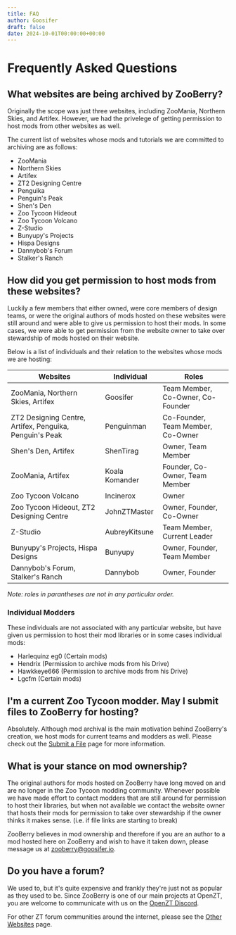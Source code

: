 ```yaml
---
title: FAQ
author: Goosifer
draft: false
date: 2024-10-01T00:00:00+00:00
---
```


# Frequently Asked Questions

## What websites are being archived by ZooBerry?

Originally the scope was just three websites, including ZooMania, Northern Skies, and Artifex. However, we had the privelege of getting permission to host mods from other websites as well.

The current list of websites whose mods and tutorials we are committed to archiving are as follows:

- ZooMania
- Northern Skies
- Artifex
- ZT2 Designing Centre
- Penguika
- Penguin's Peak
- Shen's Den
- Zoo Tycoon Hideout
- Zoo Tycoon Volcano
- Z-Studio
- Bunyupy's Projects
- Hispa Designs
- Dannybob's Forum
- Stalker's Ranch

## How did you get permission to host mods from these websites?

Luckily a few members that either owned, were core members of design teams, or were the original authors of mods hosted on these websites were still around and were able to give us permission to host their mods. In some cases, we were able to get permission from the website owner to take over stewardship of mods hosted on their website. 

Below is a list of individuals and their relation to the websites whose mods we are hosting:

| Websites | Individual | Roles |
| --- | --- | --- |
| ZooMania, Northern Skies, Artifex | Goosifer | Team Member, Co-Owner, Co-Founder |
| ZT2 Designing Centre, Artifex, Penguika, Penguin's Peak | Penguinman | Co-Founder, Team Member, Co-Owner |
| Shen's Den, Artifex | ShenTirag | Owner, Team Member |
| ZooMania, Artifex | Koala Komander | Founder, Co-Owner, Team Member |
| Zoo Tycoon Volcano | Incinerox | Owner |
| Zoo Tycoon Hideout, ZT2 Designing Centre | JohnZTMaster | Owner, Founder, Co-Owner |
| Z-Studio | AubreyKitsune | Team Member, Current Leader |
| Bunyupy's Projects, Hispa Designs | Bunyupy | Owner, Founder, Team Member |
| Dannybob's Forum, Stalker's Ranch | Dannybob | Owner, Founder |

*Note: roles in parantheses are not in any particular order.*

### Individual Modders

These individuals are not associated with any particular website, but have given us permission to host their mod libraries or in some cases individual mods:

- Harlequinz eg0 (Certain mods)
- Hendrix (Permission to archive mods from his Drive)
- Hawkkeye666 (Permission to archive mods from his Drive)
- Lgcfm (Certain mods)

## I'm a current Zoo Tycoon modder. May I submit files to ZooBerry for hosting?

Absolutely. Although mod archival is the main motivation behind ZooBerry's creation, we host mods for current teams and modders as well. Please check out the [Submit a File](/submit) page for more information.

## What is your stance on mod ownership?

The original authors for mods hosted on ZooBerry have long moved on and are no longer in the Zoo Tycoon modding community. Whenever possible we have made effort to contact modders that are still around for permission to host their libraries, but when not available we contact the website owner that hosts their mods for permission to take over stewardship if the owner thinks it makes sense. (i.e. if file links are starting to break)

ZooBerry believes in mod ownership and therefore if you are an author to a mod hosted here on ZooBerry and wish to have it taken down, please message us at zooberry@goosifer.io.

## Do you have a forum?

We used to, but it's quite expensive and frankly they're just not as popular as they used to be. Since ZooBerry is one of our main projects at OpenZT, you are welcome to communicate with us on the [OpenZT Discord](https://discord.gg/ATqFYVsjkc).

For other ZT forum communities around the internet, please see the [Other Websites](/knowledgebase/zooberry/other-websites) page.